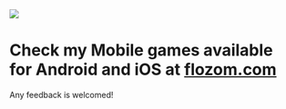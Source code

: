 <img src="https://media.licdn.com/dms/image/D4E16AQG8GsGaQKZzgQ/profile-displaybackgroundimage-shrink_350_1400/0/1691984379476?e=1719446400&v=beta&t=L_x6HaIQpN44NodfY6LQljipcqz3l4XfE9k-qzkwgNg"/>

# Check my Mobile games available for Android and iOS at [flozom.com](https://flozom.com)
Any feedback is welcomed!
